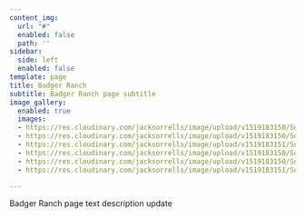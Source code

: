 ```yaml
---
content_img:
  url: "#"
  enabled: false
  path: ''
sidebar:
  side: left
  enabled: false
template: page
title: Badger Ranch
subtitle: Badger Ranch page subtitle
image_gallery:
  enabled: true
  images:
  - https://res.cloudinary.com/jacksorrells/image/upload/v1519183150/SorrellsandCo/badger-ranch-popup/SC_Badger_Ranch14.jpg
  - https://res.cloudinary.com/jacksorrells/image/upload/v1519183150/SorrellsandCo/badger-ranch-popup/SC_Badger_Ranch13.jpg
  - https://res.cloudinary.com/jacksorrells/image/upload/v1519183151/SorrellsandCo/badger-ranch-popup/SC_Badger_Ranch12.jpg
  - https://res.cloudinary.com/jacksorrells/image/upload/v1519183150/SorrellsandCo/badger-ranch-popup/SC_Badger_Ranch11.jpg
  - https://res.cloudinary.com/jacksorrells/image/upload/v1519183150/SorrellsandCo/badger-ranch-popup/SC_Badger_Ranch10.jpg
  - https://res.cloudinary.com/jacksorrells/image/upload/v1519183151/SorrellsandCo/badger-ranch-popup/SC_Badger_Ranch1.jpg

---
```

Badger Ranch page text description update